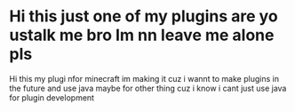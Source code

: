 # Hi this just one of my plugins are yo ustalk me bro Im nn leave me alone pls

Hi this my plugi nfor minecraft im making it cuz i wannt to make plugins in the future and use java maybe for other thing cuz i know i cant just use java for
plugin development